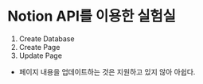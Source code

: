 # Notion API를 이용한 실험실

1. Create Database
2. Create Page
3. Update Page
  - 페이지 내용을 업데이트하는 것은 지원하고 있지 않아 아쉽다.